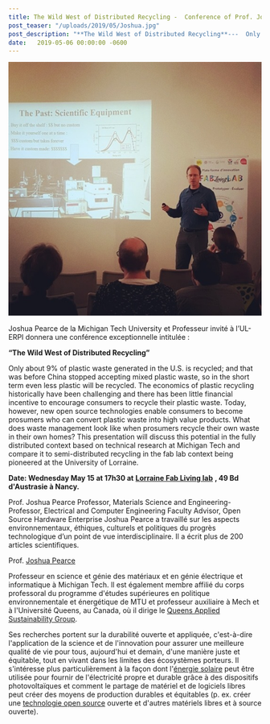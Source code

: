 ```yaml
---
title: The Wild West of Distributed Recycling -  Conference of Prof. Joshua Pearce.
post_teaser: "/uploads/2019/05/Joshua.jpg"
post_description: "**The Wild West of Distributed Recycling**---  Only about 9% of plastic waste generated in the U.S. is recycled; and that was before China stopped accepting mixed plastic waste, so in the short term even less plastic will be recycled. The economics of plastic recycling historically have been challenging and there has been little financial incentive to encourage consumers to recycle their plastic waste. Today, however, new open source technologies enable consumers to become prosumers who can convert plastic waste into high value products "
date:   2019-05-06 00:00:00 -0600
---
```

![](/uploads/2019/05/Joshua.jpg)

Joshua Pearce de la Michigan Tech University et Professeur invité à l’UL- ERPI donnera une conférence exceptionnelle intitulée :

**“The Wild West of Distributed Recycling”**

Only about 9% of plastic waste generated in the U.S. is recycled; and that was before China stopped accepting mixed plastic waste, so in the short term even less plastic will be recycled. The economics of plastic recycling historically have been challenging and there has been little financial incentive to encourage consumers to recycle their plastic waste. Today, however, new open source technologies enable consumers to become prosumers who can convert plastic waste into high value products. What does waste management look like when prosumers recycle their own waste in their own homes? This presentation will discuss this potential in the fully distributed context based on technical research at Michigan Tech and compare it to semi-distributed recycling in the fab lab context being pioneered at the University of Lorraine.

**Date: Wednesday May 15 at 17h30 at** [**Lorraine Fab Living lab**](http://lf2l.fr/info/) **, 49 Bd d'Austrasie à Nancy.**

Prof. Joshua Pearce Professor, Materials Science and Engineering- Professor, Electrical and Computer Engineering Faculty Advisor, Open Source Hardware Enterprise Joshua Pearce a travaillé sur les aspects environnementaux, éthiques, culturels et politiques du progrès technologique d’un point de vue interdisciplinaire. Il a écrit plus de 200 articles scientifiques.

Prof. [Joshua Pearce](https://www.mtu.edu/materials/department/faculty/pearce/) 

Professeur en science et génie des matériaux et en génie électrique et informatique à Michigan Tech. Il est également membre affilié du corps professoral du programme d'études supérieures en politique environnementale et énergétique de MTU et professeur auxiliaire à Mech et à l'Université Queens, au Canada, où il dirige le [Queens Applied Sustainability Group](https://www.appropedia.org/Category:Queens_Applied_Sustainability_Group).

Ses recherches portent sur la durabilité ouverte et appliquée, c'est-à-dire l'application de la science et de l'innovation pour assurer une meilleure qualité de vie pour tous, aujourd'hui et demain, d'une manière juste et équitable, tout en vivant dans les limites des écosystèmes porteurs. Il s'intéresse plus particulièrement à la façon dont l'[énergie solaire](https://www.appropedia.org/Solar_energy) peut être utilisée pour fournir de l'électricité propre et durable grâce à des dispositifs photovoltaïques et comment le partage de matériel et de logiciels libres peut créer des moyens de production durables et équitables (p. ex. créer une [technologie open source](https://www.appropedia.org/Open_source_hardware) ouverte et d'autres matériels libres et à source ouverte).